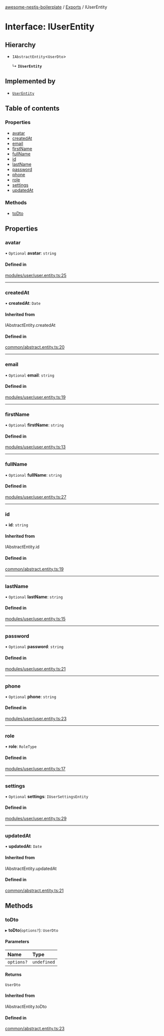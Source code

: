 [awesome-nestjs-boilerplate](../README.md) / [Exports](../modules.md) / IUserEntity

# Interface: IUserEntity

## Hierarchy

- `IAbstractEntity`<`UserDto`\>

  ↳ **`IUserEntity`**

## Implemented by

- [`UserEntity`](../classes/UserEntity.md)

## Table of contents

### Properties

- [avatar](IUserEntity.md#avatar)
- [createdAt](IUserEntity.md#createdat)
- [email](IUserEntity.md#email)
- [firstName](IUserEntity.md#firstname)
- [fullName](IUserEntity.md#fullname)
- [id](IUserEntity.md#id)
- [lastName](IUserEntity.md#lastname)
- [password](IUserEntity.md#password)
- [phone](IUserEntity.md#phone)
- [role](IUserEntity.md#role)
- [settings](IUserEntity.md#settings)
- [updatedAt](IUserEntity.md#updatedat)

### Methods

- [toDto](IUserEntity.md#todto)

## Properties

### avatar

• `Optional` **avatar**: `string`

#### Defined in

[modules/user/user.entity.ts:25](https://github.com/klub-deepak/poc_doc_generation_3/blob/a592bb2/src/modules/user/user.entity.ts#L25)

___

### createdAt

• **createdAt**: `Date`

#### Inherited from

IAbstractEntity.createdAt

#### Defined in

[common/abstract.entity.ts:20](https://github.com/klub-deepak/poc_doc_generation_3/blob/a592bb2/src/common/abstract.entity.ts#L20)

___

### email

• `Optional` **email**: `string`

#### Defined in

[modules/user/user.entity.ts:19](https://github.com/klub-deepak/poc_doc_generation_3/blob/a592bb2/src/modules/user/user.entity.ts#L19)

___

### firstName

• `Optional` **firstName**: `string`

#### Defined in

[modules/user/user.entity.ts:13](https://github.com/klub-deepak/poc_doc_generation_3/blob/a592bb2/src/modules/user/user.entity.ts#L13)

___

### fullName

• `Optional` **fullName**: `string`

#### Defined in

[modules/user/user.entity.ts:27](https://github.com/klub-deepak/poc_doc_generation_3/blob/a592bb2/src/modules/user/user.entity.ts#L27)

___

### id

• **id**: `string`

#### Inherited from

IAbstractEntity.id

#### Defined in

[common/abstract.entity.ts:19](https://github.com/klub-deepak/poc_doc_generation_3/blob/a592bb2/src/common/abstract.entity.ts#L19)

___

### lastName

• `Optional` **lastName**: `string`

#### Defined in

[modules/user/user.entity.ts:15](https://github.com/klub-deepak/poc_doc_generation_3/blob/a592bb2/src/modules/user/user.entity.ts#L15)

___

### password

• `Optional` **password**: `string`

#### Defined in

[modules/user/user.entity.ts:21](https://github.com/klub-deepak/poc_doc_generation_3/blob/a592bb2/src/modules/user/user.entity.ts#L21)

___

### phone

• `Optional` **phone**: `string`

#### Defined in

[modules/user/user.entity.ts:23](https://github.com/klub-deepak/poc_doc_generation_3/blob/a592bb2/src/modules/user/user.entity.ts#L23)

___

### role

• **role**: `RoleType`

#### Defined in

[modules/user/user.entity.ts:17](https://github.com/klub-deepak/poc_doc_generation_3/blob/a592bb2/src/modules/user/user.entity.ts#L17)

___

### settings

• `Optional` **settings**: `IUserSettingsEntity`

#### Defined in

[modules/user/user.entity.ts:29](https://github.com/klub-deepak/poc_doc_generation_3/blob/a592bb2/src/modules/user/user.entity.ts#L29)

___

### updatedAt

• **updatedAt**: `Date`

#### Inherited from

IAbstractEntity.updatedAt

#### Defined in

[common/abstract.entity.ts:21](https://github.com/klub-deepak/poc_doc_generation_3/blob/a592bb2/src/common/abstract.entity.ts#L21)

## Methods

### toDto

▸ **toDto**(`options?`): `UserDto`

#### Parameters

| Name | Type |
| :------ | :------ |
| `options?` | `undefined` |

#### Returns

`UserDto`

#### Inherited from

IAbstractEntity.toDto

#### Defined in

[common/abstract.entity.ts:23](https://github.com/klub-deepak/poc_doc_generation_3/blob/a592bb2/src/common/abstract.entity.ts#L23)
